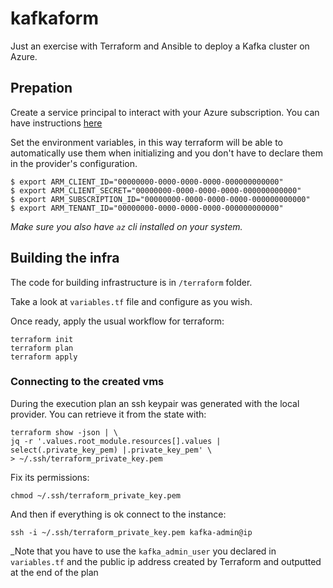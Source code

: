 # kafkaform
Just an exercise with Terraform and Ansible to deploy a Kafka cluster on Azure.

## Prepation
Create a service principal to interact with your Azure subscription. You can have instructions [here](https://registry.terraform.io/providers/hashicorp/azurerm/latest/docs/guides/service_principal_client_secret)

Set the environment variables, in this way terraform will be able to automatically use them when initializing and you don't have to declare them in the provider's configuration.

```
$ export ARM_CLIENT_ID="00000000-0000-0000-0000-000000000000"
$ export ARM_CLIENT_SECRET="00000000-0000-0000-0000-000000000000"
$ export ARM_SUBSCRIPTION_ID="00000000-0000-0000-0000-000000000000"
$ export ARM_TENANT_ID="00000000-0000-0000-0000-000000000000"
```

_Make sure you also have `az` cli installed on your system._

## Building the infra
The code for building infrastructure is in `/terraform` folder.

Take a look at `variables.tf` file and configure as you wish.

Once ready, apply the usual workflow for terraform:
```
terraform init
terraform plan
terraform apply
```
### Connecting to the created vms
During the execution plan an ssh keypair was generated with the local provider. You can retrieve it from the state with:
```
terraform show -json | \
jq -r '.values.root_module.resources[].values | select(.private_key_pem) |.private_key_pem' \
> ~/.ssh/terraform_private_key.pem
```
Fix its permissions:
```
chmod ~/.ssh/terraform_private_key.pem
```

And then if everything is ok connect to the instance:
```
ssh -i ~/.ssh/terraform_private_key.pem kafka-admin@ip
```
_Note that you have to use the `kafka_admin_user` you declared in `variables.tf` and the public ip address created by Terraform and outputted at the end of the plan